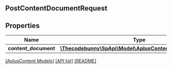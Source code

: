 ## PostContentDocumentRequest

## Properties

Name | Type | Description | Notes
------------ | ------------- | ------------- | -------------
**content_document** | [**\Thecodebunny\SpApi\Model\AplusContent\ContentDocument**](ContentDocument.md) |  |

[[AplusContent Models]](../) [[API list]](../../Api) [[README]](../../../README.md)
